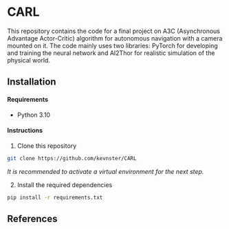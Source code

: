 # CARL

This repository contains the code for a final project on A3C (Asynchronous Advantage Actor-Critic) algorithm for autonomous navigation with a camera mounted on it. The code mainly uses two libraries: PyTorch for developing and training the neural network and AI2Thor for realistic simulation of the physical world. 

## Installation

#### Requirements

- Python 3.10

#### Instructions

1. Clone this repository
```bash
git clone https://github.com/kevnster/CARL
```

*It is recommended to activate a virtual environment for the next step.*

2. Install the required dependencies
```bash
pip install -r requirements.txt
```

## References
